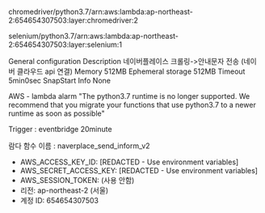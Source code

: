 chromedriver/python3.7/arn:aws:lambda:ap-northeast-2:654654307503:layer:chromedriver:2


selenium/python3.7/arn:aws:lambda:ap-northeast-2:654654307503:layer:selenium:1



General configuration
Description
네이버플레이스 크롤링->안내문자 전송 (네이버 클라우드 api 연결)
Memory
512MB
Ephemeral storage
512MB
Timeout
5min0sec
SnapStart
Info
None


AWS - lambda alarm
"The python3.7 runtime is no longer supported. We recommend that you migrate your functions that use python3.7 to a newer runtime as soon as possible"


Trigger : eventbridge 20minute



람다 함수 이름 : naverplace_send_inform_v2

  - AWS_ACCESS_KEY_ID: [REDACTED - Use environment variables]
  - AWS_SECRET_ACCESS_KEY: [REDACTED - Use environment variables]
  - AWS_SESSION_TOKEN: (사용 안함)
  - 리전: ap-northeast-2 (서울)
  - 계정 ID: 654654307503